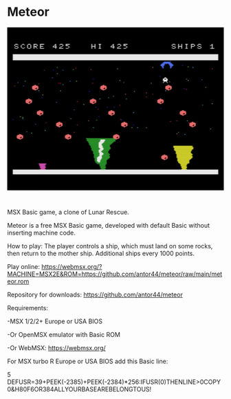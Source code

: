 # Meteor

![Screenshot](https://github.com/antor44/meteor/blob/main/meteor.jpg)

#

MSX Basic game, a clone of Lunar Rescue.

Meteor is a free MSX Basic game, developed with default Basic without inserting machine code.

How to play: The player controls a ship, which must land on some rocks, then return to the mother ship. Additional ships every 1000 points.

Play online:
https://webmsx.org/?MACHINE=MSX2E&ROM=https://github.com/antor44/meteor/raw/main/meteor.rom

Repository for downloads:
https://github.com/antor44/meteor

Requirements:

-MSX 1/2/2+ Europe or USA BIOS

-Or OpenMSX emulator with Basic ROM

-Or WebMSX:  https://webmsx.org/


For MSX turbo R Europe or USA BIOS add this Basic line:

5 DEFUSR=39+PEEK(-2385)+PEEK(-2384)*256:IFUSR(0)THENLINE>0COPY0&H80F6OR384ALLYOURBASEAREBELONGTOUS!
